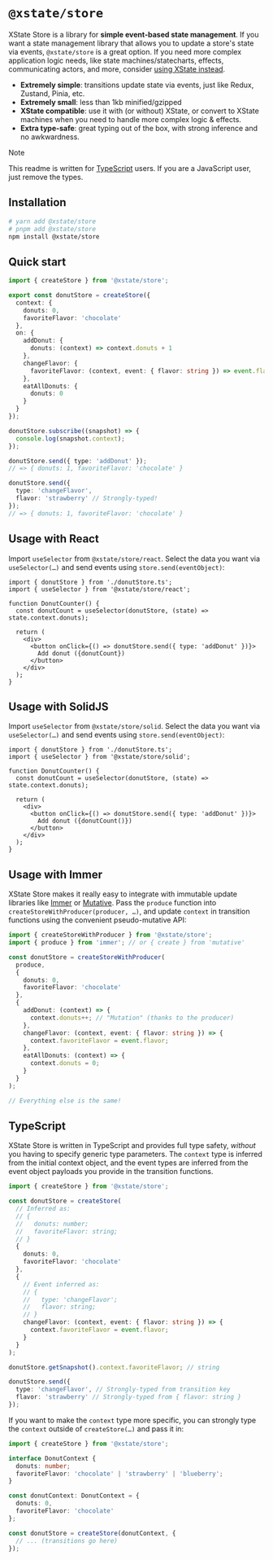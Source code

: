 # `@xstate/store`

XState Store is a library for **simple event-based state management**. If you want a state management library that allows you to update a store's state via events, `@xstate/store` is a great option. If you need more complex application logic needs, like state machines/statecharts, effects, communicating actors, and more, consider [using XState instead](https://github.com/statelyai/xstate).

- **Extremely simple**: transitions update state via events, just like Redux, Zustand, Pinia, etc.
- **Extremely small**: less than 1kb minified/gzipped
- **XState compatible**: use it with (or without) XState, or convert to XState machines when you need to handle more complex logic & effects.
- **Extra type-safe**: great typing out of the box, with strong inference and no awkwardness.

> [!NOTE]
> This readme is written for [TypeScript](#typescript) users. If you are a JavaScript user, just remove the types.

## Installation

```bash
# yarn add @xstate/store
# pnpm add @xstate/store
npm install @xstate/store
```

## Quick start

```ts
import { createStore } from '@xstate/store';

export const donutStore = createStore({
  context: {
    donuts: 0,
    favoriteFlavor: 'chocolate'
  },
  on: {
    addDonut: {
      donuts: (context) => context.donuts + 1
    },
    changeFlavor: {
      favoriteFlavor: (context, event: { flavor: string }) => event.flavor
    },
    eatAllDonuts: {
      donuts: 0
    }
  }
});

donutStore.subscribe((snapshot) => {
  console.log(snapshot.context);
});

donutStore.send({ type: 'addDonut' });
// => { donuts: 1, favoriteFlavor: 'chocolate' }

donutStore.send({
  type: 'changeFlavor',
  flavor: 'strawberry' // Strongly-typed!
});
// => { donuts: 1, favoriteFlavor: 'chocolate' }
```

## Usage with React

Import `useSelector` from `@xstate/store/react`. Select the data you want via `useSelector(…)` and send events using `store.send(eventObject)`:

```tsx
import { donutStore } from './donutStore.ts';
import { useSelector } from '@xstate/store/react';

function DonutCounter() {
  const donutCount = useSelector(donutStore, (state) => state.context.donuts);

  return (
    <div>
      <button onClick={() => donutStore.send({ type: 'addDonut' })}>
        Add donut ({donutCount})
      </button>
    </div>
  );
}
```

## Usage with SolidJS

Import `useSelector` from `@xstate/store/solid`. Select the data you want via `useSelector(…)` and send events using `store.send(eventObject)`:

```tsx
import { donutStore } from './donutStore.ts';
import { useSelector } from '@xstate/store/solid';

function DonutCounter() {
  const donutCount = useSelector(donutStore, (state) => state.context.donuts);

  return (
    <div>
      <button onClick={() => donutStore.send({ type: 'addDonut' })}>
        Add donut ({donutCount()})
      </button>
    </div>
  );
}
```

## Usage with Immer

XState Store makes it really easy to integrate with immutable update libraries like [Immer](https://github.com/immerjs/immer) or [Mutative](https://github.com/unadlib/mutative). Pass the `produce` function into `createStoreWithProducer(producer, …)`, and update `context` in transition functions using the convenient pseudo-mutative API:

```ts
import { createStoreWithProducer } from '@xstate/store';
import { produce } from 'immer'; // or { create } from 'mutative'

const donutStore = createStoreWithProducer(
  produce,
  {
    donuts: 0,
    favoriteFlavor: 'chocolate'
  },
  {
    addDonut: (context) => {
      context.donuts++; // "Mutation" (thanks to the producer)
    },
    changeFlavor: (context, event: { flavor: string }) => {
      context.favoriteFlavor = event.flavor;
    },
    eatAllDonuts: (context) => {
      context.donuts = 0;
    }
  }
);

// Everything else is the same!
```

## TypeScript

XState Store is written in TypeScript and provides full type safety, _without_ you having to specify generic type parameters. The `context` type is inferred from the initial context object, and the event types are inferred from the event object payloads you provide in the transition functions.

```ts
import { createStore } from '@xstate/store';

const donutStore = createStore(
  // Inferred as:
  // {
  //   donuts: number;
  //   favoriteFlavor: string;
  // }
  {
    donuts: 0,
    favoriteFlavor: 'chocolate'
  },
  {
    // Event inferred as:
    // {
    //   type: 'changeFlavor';
    //   flavor: string;
    // }
    changeFlavor: (context, event: { flavor: string }) => {
      context.favoriteFlavor = event.flavor;
    }
  }
);

donutStore.getSnapshot().context.favoriteFlavor; // string

donutStore.send({
  type: 'changeFlavor', // Strongly-typed from transition key
  flavor: 'strawberry' // Strongly-typed from { flavor: string }
});
```

If you want to make the `context` type more specific, you can strongly type the `context` outside of `createStore(…)` and pass it in:

```ts
import { createStore } from '@xstate/store';

interface DonutContext {
  donuts: number;
  favoriteFlavor: 'chocolate' | 'strawberry' | 'blueberry';
}

const donutContext: DonutContext = {
  donuts: 0,
  favoriteFlavor: 'chocolate'
};

const donutStore = createStore(donutContext, {
  // ... (transitions go here)
});
```
